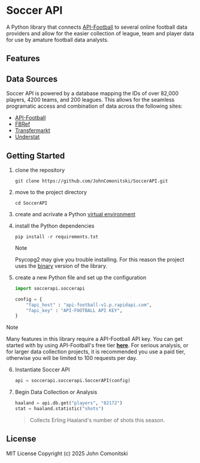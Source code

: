 # Soccer API

A Python library that connects [API-Football](https://www.api-football.com/)
to several online football data providers and allow for the easier collection
of league, team and player data for use by amature football data analysts.

<!--TOC-->

## Features

## Data Sources

Soccer API is powered by a database mapping the IDs of over 82,000 players,
4200 teams, and 200 leagues. This allows for the seamless programatic access
and combination of data across the following sites: 

- [API-Football](https://www.api-football.com/)
- [FBRef](https://fbref.com)
- [Transfermarkt](https://www.transfermarkt.com/)
- [Understat](https://understat.com/)

## Getting Started

1. clone the repository

   ```shell
   git clone https://github.com/JohnComonitski/SoccerAPI.git
   ```

2. move to the project directory

   ```shell
   cd SoccerAPI
   ```

3. create and acrivate a Python
   [virtual environment](https://docs.python.org/3/library/venv.html#creating-virtual-environments)
4. install the Python dependencies

   ```shell
   pip install -r requirements.txt
   ```

   > [!NOTE]
   > Psycopg2 may give you trouble installing. For this reason the project uses
   > the [binary](https://pypi.org/project/psycopg2-binary/) version of the
   > library.

5. create a new Python file and set up the configuration

   ```python
   import soccerapi.soccerapi

   config = {
       "fapi_host" : "api-football-v1.p.rapidapi.com",
       "fapi_key" : "API-FOOTBALL API KEY",
   }
   ```

> [!NOTE]
> Many features in this library require a API-Football API key. You can get started with by using API-Football's free tier **[here](https://www.api-football.com/pricing)**. For serious analysis, or for larger data collection projects, it is recommended you use a paid tier, otherwise you will be limited to 100 requests per day.

6. Instantiate Soccer API

   ```python
   api = soccerapi.soccerapi.SoccerAPI(config)
   ```

7. Begin Data Collection or Analysis

   ```python
   haaland = api.db.get("players", "82172")
   stat = haaland.statistic("shots")
   ```

   > Collects Erling Haaland's number of shots this season.

## License

MIT License
Copyright (c) 2025 John Comonitski
